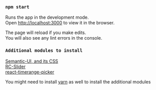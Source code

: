 ### `npm start`

Runs the app in the development mode.<br>
Open [http://localhost:3000](http://localhost:3000) to view it in the browser.

The page will reload if you make edits.<br>
You will also see any lint errors in the console.

### `Additional modules to install`
[Semantic-UI, and its CSS](https://react.semantic-ui.com/usage)<br>
[RC-Slider](https://react-component.github.io/slider/)<br>
[react-timerange-picker](https://github.com/wojtekmaj/react-timerange-picker)

You might need to install [yarn](https://yarnpkg.com/lang/en/docs/install/#windows-stable) as well to install the additional modules
